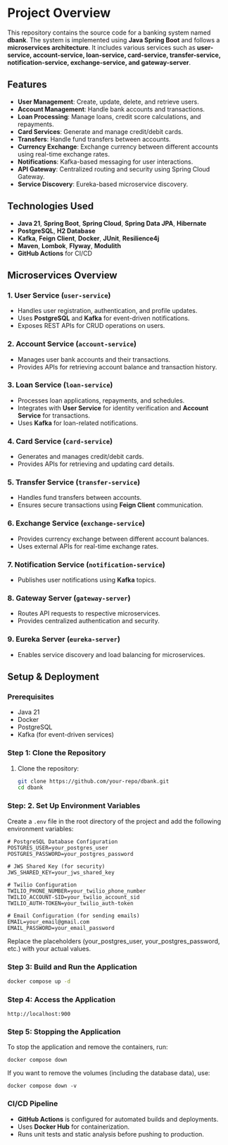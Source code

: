 # Project Overview

This repository contains the source code for a banking system named **dbank**. The system is implemented using **Java Spring Boot** and follows a **microservices architecture**. It includes various services such as **user-service, account-service, loan-service, card-service, transfer-service, notification-service, exchange-service, and gateway-server**.

## Features
- **User Management**: Create, update, delete, and retrieve users.
- **Account Management**: Handle bank accounts and transactions.
- **Loan Processing**: Manage loans, credit score calculations, and repayments.
- **Card Services**: Generate and manage credit/debit cards.
- **Transfers**: Handle fund transfers between accounts.
- **Currency Exchange**: Exchange currency between different accounts using real-time exchange rates.
- **Notifications**: Kafka-based messaging for user interactions.
- **API Gateway**: Centralized routing and security using Spring Cloud Gateway.
- **Service Discovery**: Eureka-based microservice discovery.

## Technologies Used
- **Java 21**, **Spring Boot**, **Spring Cloud**, **Spring Data JPA**, **Hibernate**
- **PostgreSQL**, **H2 Database**
- **Kafka**, **Feign Client**, **Docker**, **JUnit**, **Resilience4j**
- **Maven**, **Lombok**, **Flyway**, **Modulith**
- **GitHub Actions** for CI/CD

## Microservices Overview

### 1. **User Service** (`user-service`)
- Handles user registration, authentication, and profile updates.
- Uses **PostgreSQL** and **Kafka** for event-driven notifications.
- Exposes REST APIs for CRUD operations on users.

### 2. **Account Service** (`account-service`)
- Manages user bank accounts and their transactions.
- Provides APIs for retrieving account balance and transaction history.

### 3. **Loan Service** (`loan-service`)
- Processes loan applications, repayments, and schedules.
- Integrates with **User Service** for identity verification and **Account Service** for transactions.
- Uses **Kafka** for loan-related notifications.

### 4. **Card Service** (`card-service`)
- Generates and manages credit/debit cards.
- Provides APIs for retrieving and updating card details.

### 5. **Transfer Service** (`transfer-service`)
- Handles fund transfers between accounts.
- Ensures secure transactions using **Feign Client** communication.

### 6. **Exchange Service** (`exchange-service`)
- Provides currency exchange between different account balances.
- Uses external APIs for real-time exchange rates.

### 7. **Notification Service** (`notification-service`)
- Publishes user notifications using **Kafka** topics.

### 8. **Gateway Server** (`gateway-server`)
- Routes API requests to respective microservices.
- Provides centralized authentication and security.

### 9. **Eureka Server** (`eureka-server`)
- Enables service discovery and load balancing for microservices.

## Setup & Deployment

### Prerequisites
- Java 21
- Docker
- PostgreSQL
- Kafka (for event-driven services)

### Step 1: Clone the Repository
1. Clone the repository:
   ```sh
   git clone https://github.com/your-repo/dbank.git
   cd dbank
   ```

### Step: 2. Set Up Environment Variables
Create a `.env` file in the root directory of the project and add the following environment variables:
   ```env
   # PostgreSQL Database Configuration
   POSTGRES_USER=your_postgres_user
   POSTGRES_PASSWORD=your_postgres_password

   # JWS Shared Key (for security)
   JWS_SHARED_KEY=your_jws_shared_key

   # Twilio Configuration
   TWILIO_PHONE_NUMBER=your_twilio_phone_number
   TWILIO_ACCOUNT-SID=your_twilio_account_sid
   TWILIO_AUTH-TOKEN=your_twilio_auth-token

   # Email Configuration (for sending emails)
   EMAIL=your_email@gmail.com
   EMAIL_PASSWORD=your_email_password
```
Replace the placeholders (your_postgres_user, your_postgres_password, etc.) with your actual values.

### Step 3: Build and Run the Application
   ```sh
   docker compose up -d
   ```
### Step 4: Access the Application
   ``` http request
   http://localhost:900
   ```
### Step 5: Stopping the Application
To stop the application and remove the containers, run:
   ```shell
   docker compose down
   ```

If you want to remove the volumes (including the database data), use:
   ```shell
   docker compose down -v
   ```

### CI/CD Pipeline
- **GitHub Actions** is configured for automated builds and deployments.
- Uses **Docker Hub** for containerization.
- Runs unit tests and static analysis before pushing to production.